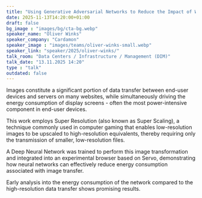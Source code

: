 ```yaml
---
title: "Using Generative Adversarial Networks to Reduce the Impact of Website Images 🇬🇧"
date: 2025-11-13T14:20:00+01:00
draft: false
bg_image : "images/bg/cta-bg.webp"
speaker_name: "Oliver Winks"
speaker_company: "Cardamon"
speaker_image : "images/teams/oliver-winks-small.webp"
speaker_link: "speaker/2025/oliver-winks/"
talk_room: "Data Centers / Infrastructure / Management (DIM)"
talk_date: "13.11.2025 14:20"
type : "talk"
outdated: false
---
```


Images constitute a significant portion of data transfer between end-user devices and servers on many websites, while simultaneously driving the energy consumption of display screens - often the most power-intensive component in end-user devices.

This work employs Super Resolution (also known as Super Scaling), a technique commonly used in computer gaming that enables low-resolution images to be upscaled to high-resolution equivalents, thereby requiring only the transmission of smaller, low-resolution files.

A Deep Neural Network was trained to perform this image transformation and integrated into an experimental browser based on Servo, demonstrating how neural networks can effectively reduce energy consumption associated with image transfer.

Early analysis into the energy consumption of the network compared to the high-resolution data transfer shows promising results.
